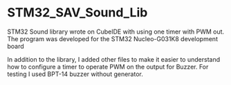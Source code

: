 # STM32_SAV_Sound_Lib
STM32 Sound library wrote on CubeIDE with using one timer with PWM out.
The program was developed for the STM32 Nucleo-G031K8 development board

In addition to the library, I added other files to make it easier to understand how to configure a timer to operate PWM on the output for Buzzer. For testing I used BPT-14 buzzer without generator.
